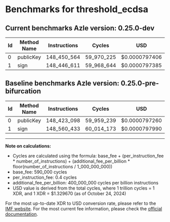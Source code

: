 # Benchmarks for threshold_ecdsa

## Current benchmarks Azle version: 0.25.0-dev

| Id  | Method Name | Instructions | Cycles     | USD           | USD/Million Calls | Change                              |
| --- | ----------- | ------------ | ---------- | ------------- | ----------------- | ----------------------------------- |
| 0   | publicKey   | 148_450_564  | 59_970_225 | $0.0000797406 | $79.74            | <font color="red">+27_466</font>    |
| 1   | sign        | 148_446_611  | 59_968_644 | $0.0000797385 | $79.73            | <font color="green">-113_822</font> |

## Baseline benchmarks Azle version: 0.25.0-pre-bifurcation

| Id  | Method Name | Instructions | Cycles     | USD           | USD/Million Calls |
| --- | ----------- | ------------ | ---------- | ------------- | ----------------- |
| 0   | publicKey   | 148_423_098  | 59_959_239 | $0.0000797260 | $79.72            |
| 1   | sign        | 148_560_433  | 60_014_173 | $0.0000797990 | $79.79            |

---

**Note on calculations:**

-   Cycles are calculated using the formula: base_fee + (per_instruction_fee \* number_of_instructions) + (additional_fee_per_billion \* floor(number_of_instructions / 1_000_000_000))
-   base_fee: 590_000 cycles
-   per_instruction_fee: 0.4 cycles
-   additional_fee_per_billion: 400_000_000 cycles per billion instructions
-   USD value is derived from the total cycles, where 1 trillion cycles = 1 XDR, and 1 XDR = $1.329670 (as of October 24, 2024)

For the most up-to-date XDR to USD conversion rate, please refer to the [IMF website](https://www.imf.org/external/np/fin/data/rms_sdrv.aspx).
For the most current fee information, please check the [official documentation](https://internetcomputer.org/docs/current/developer-docs/gas-cost#execution).
